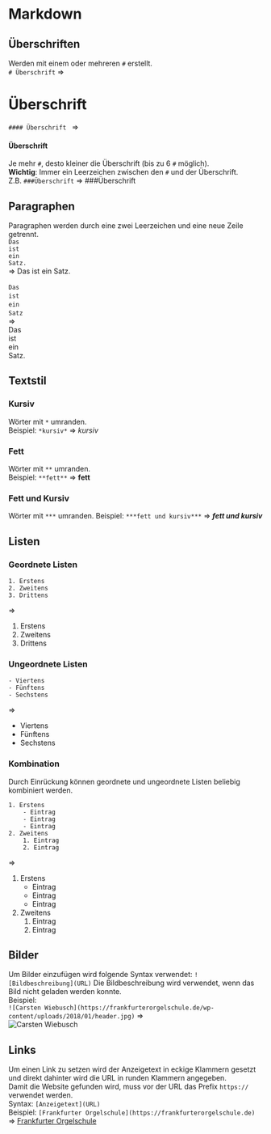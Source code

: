 # Markdown

## Überschriften
Werden mit einem oder mehreren `#` erstellt.  
`# Überschrift` =>  

# Überschrift
`#### Überschrift ` =>  

#### Überschrift
Je mehr `#`, desto kleiner die Überschrift (bis zu 6 `#` möglich).   
__Wichtig__: Immer ein Leerzeichen zwischen den `#` und der Überschrift.  
Z.B. `###Überschrift` => ###Überschrift

## Paragraphen

Paragraphen werden durch eine zwei Leerzeichen und eine neue Zeile getrennt.  
`Das`  
`ist`  
`ein`  
`Satz.`  
=> 
Das
ist
ein 
Satz.

`Das` `   `  
`ist` `   `  
`ein` `   `  
`Satz` `   `  
=>   
Das   
ist   
ein  
Satz.  

## Textstil

### Kursiv

Wörter mit `*` umranden.  
Beispiel: `*kursiv*` => *kursiv*

### Fett
Wörter mit `**` umranden.  
Beispiel: `**fett**` => **fett**

### Fett und Kursiv

Wörter mit `***` umranden.
Beispiel: `***fett und kursiv***` => ***fett und kursiv***

## Listen

### Geordnete Listen 

````
1. Erstens
2. Zweitens
3. Drittens
````
=>   
1. Erstens
2. Zweitens
3. Drittens

### Ungeordnete Listen

````
- Viertens
- Fünftens
- Sechstens
````
=>  

- Viertens
- Fünftens
- Sechstens

### Kombination

Durch Einrückung können geordnete und ungeordnete Listen beliebig kombiniert werden.
````
1. Erstens
    - Eintrag
    - Eintrag
    - Eintrag
2. Zweitens
    1. Eintrag
    2. Eintrag
```` 
=>   


1. Erstens
    - Eintrag
    - Eintrag
    - Eintrag
2. Zweitens
    1. Eintrag
    2. Eintrag
    
## Bilder
Um Bilder einzufügen wird folgende Syntax verwendet:
`![Bildbeschreibung](URL)`
Die Bildbeschreibung wird verwendet, wenn das Bild nicht geladen werden konnte.    
Beispiel:   
`![Carsten Wiebusch](https://frankfurterorgelschule.de/wp-content/uploads/2018/01/header.jpg)`
=>  
![Carsten Wiebusch](https://i1.wp.com/frankfurterorgelschule.de/wp-content/uploads/2018/01/header.jpg)

## Links
Um einen Link zu setzen wird der Anzeigetext in eckige Klammern gesetzt und direkt dahinter wird die URL in runden Klammern angegeben.  
Damit die Website gefunden wird, muss vor der URL das Prefix `https://` verwendet werden.  
Syntax: `[Anzeigetext](URL)`  
Beispiel: `[Frankfurter Orgelschule](https://frankfurterorgelschule.de)`
=> [Frankfurter Orgelschule](https://frankfurterorgelschule.de)